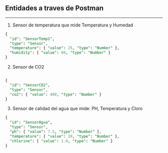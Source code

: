 ## Entidades a traves de Postman
---
1. Sensor de temperatura que mide Temperatura y Humedad
```sql
{
  "id": "SensorTemp1",
  "type": "Sensor",
  "temperature": { "value": 25, "type": "Number" },
  "humidity": { "value": 60, "type": "Number" }
}
```

2. Sensor de CO2
```sql

{
  "id": "SensorCO2",
  "type": "Sensor",
  "co2": { "value": 400, "type": "Number" }
}
```

3. Sensor de calidad del agua que mide: PH, Temperatura y Cloro
```sql
{
  "id": "SensorAgua",
  "type": "Sensor",
  "ph": { "value": 7.5, "type": "Number" },
  "temperature": { "value": 20, "type": "Number" },
  "chlorine": { "value": 1.0, "type": "Number" }
}
```

